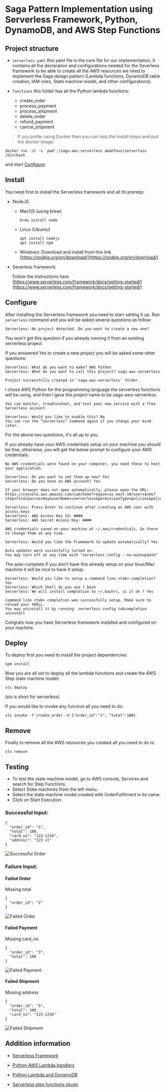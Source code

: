 # Saga Pattern Implementation using Serverless Framework, Python, DynamoDB, and AWS Step Functions

## Project structure
- `serverless.yaml` this yaml file is the core file for our implementation, it contains all the declaration and configurations needed for the Severless framework to be able to create all the AWS resources we need to implement the Saga design pattern (Lambda functions, DynamoDB table creation, IAM roles, State machine model, and other configurations).

- `functions` this folder has all the Python lambda functions:  
  - create_order
  - process_payment
  - process_shipment
  - delete_order
  - refund_payment
  - cancel_shipment

> If you prefer using Docker then you can skip the Install steps and pull the docker image:  

```
docker run -it -v `pwd`:/saga-aws-serverless amahfouz/serverless /bin/bash
```
and start [Configure](#Configure)

## Install
You need first to install the Serverless framework and all its prereqs:

- NodeJS

  - MacOS (using brew)
      ```
      brew install node
      ```
  - Linux (Ubuntu)
      ```
      apt install nodejs
      apt install npm
      ```
  - Windows:
      Download and install from this link [https://nodejs.org/en/download/](https://nodejs.org/en/download/)


- Severless framework  

  Follow the instructions here [https://www.serverless.com/framework/docs/getting-started/](https://www.serverless.com/framework/docs/getting-started/)

## Configure

After installing the Serverless framework you need to start setting it up. Run `serverless` command and you will be asked several questions as follow:

```
Serverless: No project detected. Do you want to create a new one?
```
You won't get this question if you already running it from an existing serverless project.  

If you answered Yes to create a new project you will be asked some other questions:

```
Serverless: What do you want to make? AWS Python
Serverless: What do you want to call this project? saga-aws-serverless

Project successfully created in 'saga-aws-serverless' folder.
```

I chose AWS Python for the programming language the serverless functions will be using, and then I gave the project name to be saga-aws-serverless.

```
You can monitor, troubleshoot, and test your new service with a free Serverless account.

Serverless: Would you like to enable this? No
You can run the “serverless” command again if you change your mind later.
```
For the above two questions, it's all up to you.

If you already have your AWS credentials setup on your machine you should be fine, otherwise, you will get the below prompt to configure your AWS
credentials:

```
No AWS credentials were found on your computer, you need these to host your application.

Serverless: Do you want to set them up now? Yes
Serverless: Do you have an AWS account? Yes

If your browser does not open automatically, please open the URL: https://console.aws.amazon.com/iam/home?region=us-east-1#/users$new?step=final&accessKey&userNames=serverless&permissionType=policies&policies=arn:aws:iam::aws:policy%2FAdministratorAccess

Serverless: Press Enter to continue after creating an AWS user with access keys
Serverless: AWS Access Key Id: ####
Serverless: AWS Secret Access Key: ####

AWS credentials saved on your machine at ~/.aws/credentials. Go there to change them at any time.

Serverless: Would you like the Framework to update automatically? Yes

Auto updates were succesfully turned on.
You may turn off at any time with "serverless config --no-autoupdate"
```

The auto-complete if you don't have this already setup on your linux/Mac machine it will be nice to have it setup:

```
Serverless: Would you like to setup a command line <tab> completion? Yes
Serverless: Which Shell do you use ? bash
Serverless: We will install completion to ~/.bashrc, is it ok ? Yes

Command line <tab> completion was successfully setup. Make sure to reload your SHELL.
You may uninstall it by running: serverless config tabcompletion uninstall
```

Congrats now you have Serverless framework installed and configured on your machine.


## Deploy

To deploy first you need to install the project dependencies:
```
npm install
```
Now you are all set to deploy all the lambda functions and create the AWS Step state machine model:
```
sls deploy
```
(sls is short for serverless)

If you would like to invoke any function all you need to do:
```
sls invoke -f create_order -d {"order_id":"1", "total":100}
```

## Remove
Finally to remove all the AWS resources you created all you need to do is:
```
sls remove
```

## Testing

- To test the state machine model, go to AWS console, Services and search for Step Functions.
- Select State machines from the left menu.
- Select the state machine model created with OrderFulfilment in its name.
- Click on Start Execution

### Successful Input:
```
{
  "order_id": "1",
  "total": 100,
  "card_no": "123-1234",
  "address": "123 st"
}
```
![Successful Order](/screenshots/successful_order.PNG "Successful Order")

### Failure Input:

#### Failed Order
Missing total
```
{
  "order_id": "2"
}
```
![Failed Order](/screenshots/failed_order.PNG "Failed Order")

#### Failed Payment
Missing card_no
```
{
  "order_id": "3",
  "total": 100
}
```
![Failed Payment](/screenshots/failed_payment.PNG "Failed Payment")

#### Failed Shipment
Missing address
```
{
  "order_id": "5",
  "total": 100,
  "card_no": "123-1234"
}
```
![Failed Shipment](/screenshots/failed_shipment.PNG "Failed Shipment")

## Addition information
- [Serverless Framework](https://www.serverless.com/framework/docs/guides/)
- [Python AWS Lambda handlers](https://docs.aws.amazon.com/lambda/latest/dg/python-handler.html)

- [Python Lambda and DynamoDB](https://docs.aws.amazon.com/amazondynamodb/latest/developerguide/GettingStarted.Python.html)

- [Serverless step functions plugin](https://www.serverless.com/plugins/serverless-step-functions)
